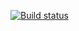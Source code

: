 [![Build status](https://ci.appveyor.com/api/projects/status/mrc2le0qmc3m4bm9?svg=true)](https://ci.appveyor.com/project/Mikle024/cucumber)
